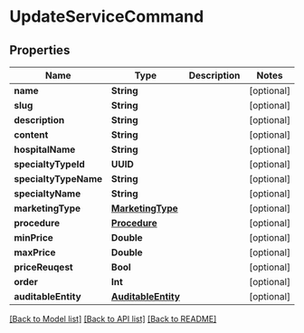 # UpdateServiceCommand

## Properties
Name | Type | Description | Notes
------------ | ------------- | ------------- | -------------
**name** | **String** |  | [optional] 
**slug** | **String** |  | [optional] 
**description** | **String** |  | [optional] 
**content** | **String** |  | [optional] 
**hospitalName** | **String** |  | [optional] 
**specialtyTypeId** | **UUID** |  | [optional] 
**specialtyTypeName** | **String** |  | [optional] 
**specialtyName** | **String** |  | [optional] 
**marketingType** | [**MarketingType**](MarketingType.md) |  | [optional] 
**procedure** | [**Procedure**](Procedure.md) |  | [optional] 
**minPrice** | **Double** |  | [optional] 
**maxPrice** | **Double** |  | [optional] 
**priceReuqest** | **Bool** |  | [optional] 
**order** | **Int** |  | [optional] 
**auditableEntity** | [**AuditableEntity**](AuditableEntity.md) |  | [optional] 

[[Back to Model list]](../README.md#documentation-for-models) [[Back to API list]](../README.md#documentation-for-api-endpoints) [[Back to README]](../README.md)


